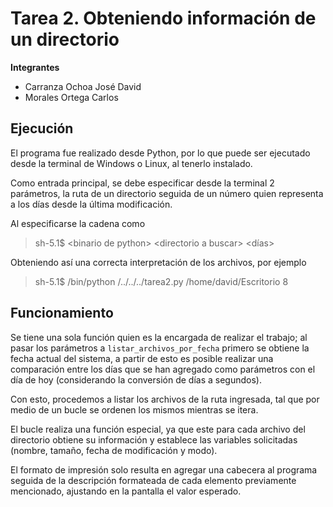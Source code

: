 # Tarea 2. Obteniendo información de un directorio

**Integrantes**

 - Carranza Ochoa José David
 - Morales Ortega Carlos

## Ejecución
El programa fue realizado desde Python, por lo que puede ser ejecutado desde la terminal de Windows o Linux, al tenerlo instalado.

Como entrada principal, se debe especificar desde la terminal 2 parámetros, la ruta de un directorio seguida de un número quien representa a los días desde la última modificación.

Al especificarse la cadena como 

>   sh-5.1$ <binario de python\> <directorio a buscar\> <días>

Obteniendo así una correcta interpretación de los archivos, por ejemplo

> sh-5.1$ /bin/python /../../../tarea2.py /home/david/Escritorio 8

## Funcionamiento
Se tiene una sola función quien es la encargada de realizar el trabajo; al pasar los parámetros a `listar_archivos_por_fecha` primero se obtiene la fecha actual del sistema, a partir de esto es posible realizar una comparación entre los días que se han agregado como parámetros con el día de hoy (considerando la conversión de días a segundos).

Con esto, procedemos a listar los archivos de la ruta ingresada, tal que por medio de un bucle se ordenen los mismos mientras se itera.

El bucle realiza una función especial, ya que este para cada archivo del directorio obtiene su información y establece las variables solicitadas (nombre, tamaño, fecha de modificación y modo).

El formato de impresión solo resulta en agregar una cabecera al programa seguida de la descripción formateada de cada elemento previamente mencionado, ajustando en la pantalla el valor esperado.

